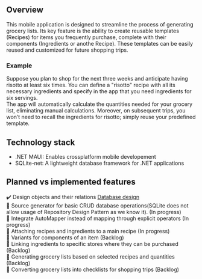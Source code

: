 ## Overview
This mobile application is designed to streamline the process of generating grocery lists. Its key feature is the ability to create reusable templates (Recipes) for items you frequently purchase, complete with their components (Ingredients or anothe Recipe). 
These templates can be easily reused and customized for future shopping trips.

### Example
Suppose you plan to shop for the next three weeks and anticipate having risotto at least six times. You can define a "risotto" recipe with all its necessary ingredients and specify in the app that you need ingredients for six servings. \
The app will automatically calculate the quantities needed for your grocery list, eliminating manual calculations. Moreover, on subsequent trips, you won’t need to recall the ingredients for risotto; simply reuse your predefined template.

## Technology stack
- .NET MAUI: Enables crossplatform mobile developement
- SQLite-net: A lightweight database framework for .NET applications

## Planned vs implemented features
:heavy_check_mark: Design objects and their relations [Database design](https://ibb.co/jwQ3Yjt) <br>
:hammer: Source generator for basic CRUD database operations(SQLite does not allow usage of Repository Design Pattern as we know it). (In progress) <br>
:hammer: Integrate AutoMapper instead of mapping through explicit operators (In progress) <br>
:large_blue_diamond: Attaching recipes and ingredients to a main recipe (In progress) <br>
:large_blue_diamond: Variants for components of an item (Backlog) <br>
:large_blue_diamond: Linking ingredients to specific stores where they can be purchased (Backlog) <br>
:large_blue_diamond: Generating grocery lists based on selected recipes and quantities (Backlog) <br>
:large_blue_diamond: Converting grocery lists into checklists for shopping trips (Backlog) <br>
